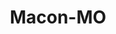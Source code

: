 ---
title: Macon-MO
slug: macon-mo
f_state:
- cms/state/missouri.md
f_locations:
- cms/payday-loan/americans-cash-advance-incorpo-4382.md
- cms/payday-loan/macon-payday-loans-20603.md
- cms/payday-loan/national-finance-inc-22805.md
- cms/payday-loan/national-finance-incorporated-22806.md
- cms/payday-loan/national-financing-incorp-22808.md
- cms/payday-loan/quick-cash-inc-25089.md
updated-on: '2024-05-30T13:41:28.615Z'
created-on: '2024-05-30T13:41:28.615Z'
published-on: '2024-05-30T13:54:32.469Z'
f_city: Macon
layout: '[city].html'
tags: city
---